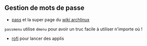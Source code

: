 ## Gestion de mots de passe

- [pass](https://www.passwordstore.org/) et la super page du [wiki archlinux](https://wiki.archlinux.org/index.php/Pass)

`passmenu` utilise `dmenu` pour avoir un truc facile à utiliser n'importe où !

- [rofi](https://github.com/DaveDavenport/rofi) pour lancer des applis